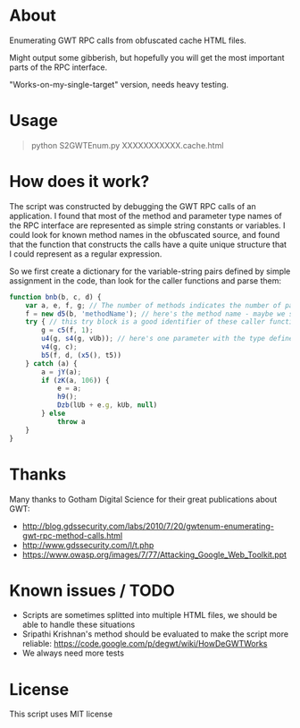 About
=====

Enumerating GWT RPC calls from obfuscated cache HTML files.

Might output some gibberish, but hopefully you will get the most important parts of the RPC interface.

"Works-on-my-single-target" version, needs heavy testing.

Usage
=====

> python S2GWTEnum.py XXXXXXXXXXX.cache.html

How does it work?
=================

The script was constructed by debugging the GWT RPC calls of an application. I found that most of the method and parameter type names of the RPC interface are represented as simple string constants or variables. I could look for known method names in the obfuscated source, and found that the function that constructs the calls have a quite unique structure that I could represent as a regular expression. 

So we first create a dictionary for the variable-string pairs defined by simple assignment in the code, than look for the caller functions and parse them:

```javascript
function bnb(b, c, d) {
    var a, e, f, g; // The number of methods indicates the number of paramaters but we don't really need this
    f = new d5(b, 'methodName'); // here's the method name - maybe we should resolve it from a string variable
    try { // this try block is a good identifier of these caller functions
        g = c5(f, 1);
        u4(g, s4(g, vUb)); // here's one parameter with the type defined in the vUb string
        v4(g, c);
        b5(f, d, (x5(), t5))
    } catch (a) {
        a = jY(a);
        if (zK(a, 106)) {
            e = a;
            h9();
            Dzb(lUb + e.g, kUb, null)
        } else
            throw a
    }
}
```


Thanks
======

Many thanks to Gotham Digital Science for their great publications about GWT:
*   http://blog.gdssecurity.com/labs/2010/7/20/gwtenum-enumerating-gwt-rpc-method-calls.html
*   http://www.gdssecurity.com/l/t.php
*   https://www.owasp.org/images/7/77/Attacking_Google_Web_Toolkit.ppt

Known issues / TODO
===================

*   Scripts are sometimes splitted into multiple HTML files, we should be able to handle these situations
*   Sripathi Krishnan's method should be evaluated to make the script more reliable: https://code.google.com/p/degwt/wiki/HowDeGWTWorks
*   We always need more tests

License
=======

This script uses MIT license
